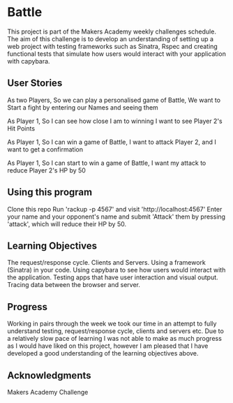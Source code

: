 # Battle

This project is part of the Makers Academy weekly challenges schedule. The aim of this challenge is to develop an understanding of setting up a web project with testing frameworks such as Sinatra, Rspec and creating functional tests that simulate how users would interact with your application with capybara.

## User Stories

As two Players,
So we can play a personalised game of Battle,
We want to Start a fight by entering our Names and seeing them

As Player 1,
So I can see how close I am to winning
I want to see Player 2's Hit Points

As Player 1,
So I can win a game of Battle,
I want to attack Player 2, and I want to get a confirmation

As Player 1,
So I can start to win a game of Battle,
I want my attack to reduce Player 2's HP by 50

## Using this program
Clone this repo
Run 'rackup -p 4567' and visit 'http://localhost:4567'
Enter your name and your opponent's name and submit
'Attack' them by pressing 'attack', which will reduce their HP by 50.

## Learning Objectives
The request/response cycle.
Clients and Servers.
Using a framework (Sinatra) in your code.
Using capybara to see how users would interact with the application.
Testing apps that have user interaction and visual output.
Tracing data between the browser and server.

## Progress
Working in pairs through the week we took our time in an attempt to fully understand testing, request/response cycle, clients and servers etc. Due to a relatively slow pace of learning I was not able to make as much progress as I would have liked on this project, however I am pleased that I have developed a good understanding of the learning objectives above.

## Acknowledgments
Makers Academy Challenge
